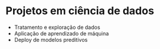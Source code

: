 # Projetos em ciência de dados 

* Tratamento e exploração de dados 
* Aplicação de aprendizado de máquina 
* Deploy de modelos preditivos 